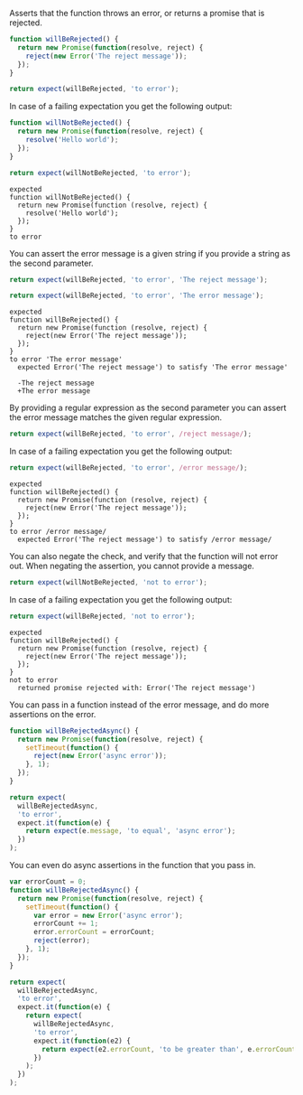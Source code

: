Asserts that the function throws an error, or returns a promise that
is rejected.

```js
function willBeRejected() {
  return new Promise(function(resolve, reject) {
    reject(new Error('The reject message'));
  });
}
```

<!-- unexpected-markdown async:true -->

```js
return expect(willBeRejected, 'to error');
```

In case of a failing expectation you get the following output:

<!-- unexpected-markdown async:true -->

```js
function willNotBeRejected() {
  return new Promise(function(resolve, reject) {
    resolve('Hello world');
  });
}

return expect(willNotBeRejected, 'to error');
```

```output
expected
function willNotBeRejected() {
  return new Promise(function (resolve, reject) {
    resolve('Hello world');
  });
}
to error
```

You can assert the error message is a given string if you provide a
string as the second parameter.

<!-- unexpected-markdown async:true -->

```js
return expect(willBeRejected, 'to error', 'The reject message');
```

<!-- unexpected-markdown async:true -->

```js
return expect(willBeRejected, 'to error', 'The error message');
```

```output
expected
function willBeRejected() {
  return new Promise(function (resolve, reject) {
    reject(new Error('The reject message'));
  });
}
to error 'The error message'
  expected Error('The reject message') to satisfy 'The error message'

  -The reject message
  +The error message
```

By providing a regular expression as the second parameter you can
assert the error message matches the given regular expression.

<!-- unexpected-markdown async:true -->

```js
return expect(willBeRejected, 'to error', /reject message/);
```

In case of a failing expectation you get the following output:

<!-- unexpected-markdown async:true -->

```js
return expect(willBeRejected, 'to error', /error message/);
```

```output
expected
function willBeRejected() {
  return new Promise(function (resolve, reject) {
    reject(new Error('The reject message'));
  });
}
to error /error message/
  expected Error('The reject message') to satisfy /error message/
```

You can also negate the check, and verify that the function will not
error out. When negating the assertion, you cannot provide a message.

<!-- unexpected-markdown async:true -->

```js
return expect(willNotBeRejected, 'not to error');
```

In case of a failing expectation you get the following output:

<!-- unexpected-markdown async:true -->

```js
return expect(willBeRejected, 'not to error');
```

```output
expected
function willBeRejected() {
  return new Promise(function (resolve, reject) {
    reject(new Error('The reject message'));
  });
}
not to error
  returned promise rejected with: Error('The reject message')
```

You can pass in a function instead of the error message, and do more
assertions on the error.

<!-- unexpected-markdown async:true -->

```js
function willBeRejectedAsync() {
  return new Promise(function(resolve, reject) {
    setTimeout(function() {
      reject(new Error('async error'));
    }, 1);
  });
}

return expect(
  willBeRejectedAsync,
  'to error',
  expect.it(function(e) {
    return expect(e.message, 'to equal', 'async error');
  })
);
```

You can even do async assertions in the function that you pass in.

<!-- unexpected-markdown async:true -->

```js
var errorCount = 0;
function willBeRejectedAsync() {
  return new Promise(function(resolve, reject) {
    setTimeout(function() {
      var error = new Error('async error');
      errorCount += 1;
      error.errorCount = errorCount;
      reject(error);
    }, 1);
  });
}

return expect(
  willBeRejectedAsync,
  'to error',
  expect.it(function(e) {
    return expect(
      willBeRejectedAsync,
      'to error',
      expect.it(function(e2) {
        return expect(e2.errorCount, 'to be greater than', e.errorCount);
      })
    );
  })
);
```
